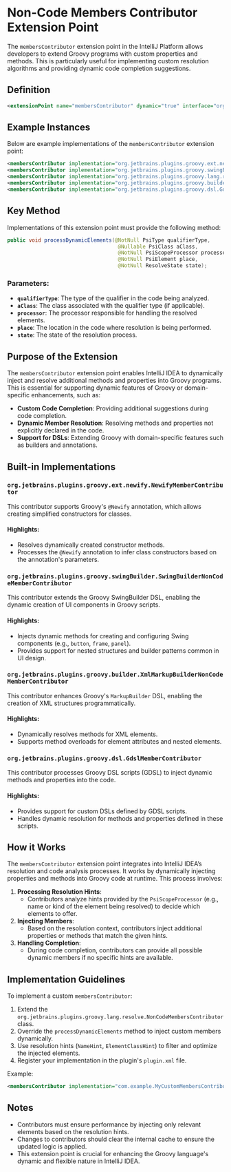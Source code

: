 # Non-Code Members Contributor Extension Point

The `membersContributor` extension point in the IntelliJ Platform allows developers to extend Groovy programs with custom properties and methods. This is particularly useful for implementing custom resolution algorithms and providing dynamic code completion suggestions.

## Definition

```xml
<extensionPoint name="membersContributor" dynamic="true" interface="org.jetbrains.plugins.groovy.lang.resolve.NonCodeMembersContributor"/>
```

## Example Instances

Below are example implementations of the `membersContributor` extension point:

```xml
<membersContributor implementation="org.jetbrains.plugins.groovy.ext.newify.NewifyMemberContributor"/>
<membersContributor implementation="org.jetbrains.plugins.groovy.swingBuilder.SwingBuilderNonCodeMemberContributor"/>
<membersContributor implementation="org.jetbrains.plugins.groovy.lang.resolve.GrInterfaceDefaultMethodMemberContributor"/>
<membersContributor implementation="org.jetbrains.plugins.groovy.builder.XmlMarkupBuilderNonCodeMemberContributor"/>
<membersContributor implementation="org.jetbrains.plugins.groovy.dsl.GdslMemberContributor" order="last"/>
```

## Key Method

Implementations of this extension point must provide the following method:

```java
public void processDynamicElements(@NotNull PsiType qualifierType,
                                    @Nullable PsiClass aClass,
                                    @NotNull PsiScopeProcessor processor,
                                    @NotNull PsiElement place,
                                    @NotNull ResolveState state);
```

### Parameters:
- **`qualifierType`**: The type of the qualifier in the code being analyzed.
- **`aClass`**: The class associated with the qualifier type (if applicable).
- **`processor`**: The processor responsible for handling the resolved elements.
- **`place`**: The location in the code where resolution is being performed.
- **`state`**: The state of the resolution process.

## Purpose of the Extension

The `membersContributor` extension point enables IntelliJ IDEA to dynamically inject and resolve additional methods and properties into Groovy programs. This is essential for supporting dynamic features of Groovy or domain-specific enhancements, such as:
- **Custom Code Completion**: Providing additional suggestions during code completion.
- **Dynamic Member Resolution**: Resolving methods and properties not explicitly declared in the code.
- **Support for DSLs**: Extending Groovy with domain-specific features such as builders and annotations.

## Built-in Implementations

### `org.jetbrains.plugins.groovy.ext.newify.NewifyMemberContributor`
This contributor supports Groovy's `@Newify` annotation, which allows creating simplified constructors for classes.

#### Highlights:
- Resolves dynamically created constructor methods.
- Processes the `@Newify` annotation to infer class constructors based on the annotation's parameters.

### `org.jetbrains.plugins.groovy.swingBuilder.SwingBuilderNonCodeMemberContributor`
This contributor extends the Groovy SwingBuilder DSL, enabling the dynamic creation of UI components in Groovy scripts.

#### Highlights:
- Injects dynamic methods for creating and configuring Swing components (e.g., `button`, `frame`, `panel`).
- Provides support for nested structures and builder patterns common in UI design.

### `org.jetbrains.plugins.groovy.builder.XmlMarkupBuilderNonCodeMemberContributor`
This contributor enhances Groovy's `MarkupBuilder` DSL, enabling the creation of XML structures programmatically.

#### Highlights:
- Dynamically resolves methods for XML elements.
- Supports method overloads for element attributes and nested elements.

### `org.jetbrains.plugins.groovy.dsl.GdslMemberContributor`
This contributor processes Groovy DSL scripts (GDSL) to inject dynamic methods and properties into the code.

#### Highlights:
- Provides support for custom DSLs defined by GDSL scripts.
- Handles dynamic resolution for methods and properties defined in these scripts.

## How it Works

The `membersContributor` extension point integrates into IntelliJ IDEA’s resolution and code analysis processes. It works by dynamically injecting properties and methods into Groovy code at runtime. This process involves:

1. **Processing Resolution Hints**:
   - Contributors analyze hints provided by the `PsiScopeProcessor` (e.g., name or kind of the element being resolved) to decide which elements to offer.
2. **Injecting Members**:
   - Based on the resolution context, contributors inject additional properties or methods that match the given hints.
3. **Handling Completion**:
   - During code completion, contributors can provide all possible dynamic members if no specific hints are available.

## Implementation Guidelines

To implement a custom `membersContributor`:

1. Extend the `org.jetbrains.plugins.groovy.lang.resolve.NonCodeMembersContributor` class.
2. Override the `processDynamicElements` method to inject custom members dynamically.
3. Use resolution hints (`NameHint`, `ElementClassHint`) to filter and optimize the injected elements.
4. Register your implementation in the plugin's `plugin.xml` file.

Example:

```xml
<membersContributor implementation="com.example.MyCustomMembersContributor" order="before default"/>
```

## Notes

- Contributors must ensure performance by injecting only relevant elements based on the resolution hints.
- Changes to contributors should clear the internal cache to ensure the updated logic is applied.
- This extension point is crucial for enhancing the Groovy language's dynamic and flexible nature in IntelliJ IDEA.

